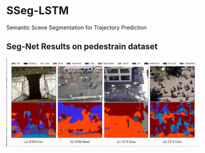 # SSeg-LSTM
Semantic Scene Segmentation for Trajectory Prediction

## Seg-Net Results on pedestrain dataset 

![Seg-Net](https://github.com/arsalhuda24/SSeg-LSTM/blob/master/segmentation.png)
